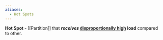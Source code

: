 ```yaml
---
aliases:
  - Hot Spots
---
```

**Hot Spot** - [[Partition]] that <b><i>receives</i> <u>disproportionally high</u> load</b> compared to other.
